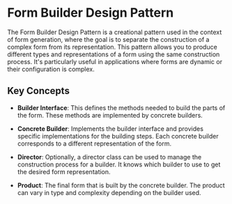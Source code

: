 # Form Builder Design Pattern

The Form Builder Design Pattern is a creational pattern used in the context of form generation, where the goal is to separate the construction of a complex form from its representation. This pattern allows you to produce different types and representations of a form using the same construction process. It's particularly useful in applications where forms are dynamic or their configuration is complex.

## Key Concepts

- **Builder Interface**: This defines the methods needed to build the parts of the form. These methods are implemented by concrete builders.

- **Concrete Builder**: Implements the builder interface and provides specific implementations for the building steps. Each concrete builder corresponds to a different representation of the form.

- **Director**: Optionally, a director class can be used to manage the construction process for a builder. It knows which builder to use to get the desired form representation.

- **Product**: The final form that is built by the concrete builder. The product can vary in type and complexity depending on the builder used.

